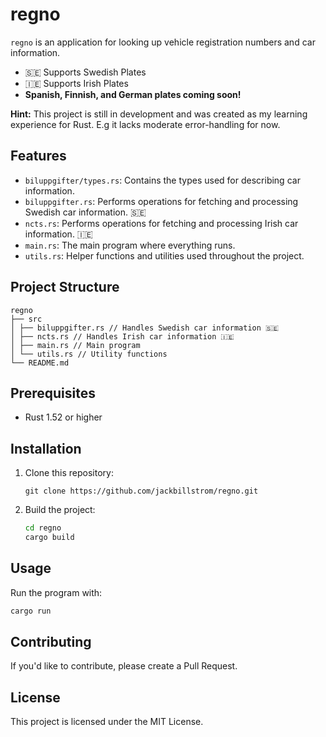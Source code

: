 # regno

`regno` is an application for looking up vehicle registration numbers and car information.

- 🇸🇪 Supports Swedish Plates
- 🇮🇪 Supports Irish Plates
- **Spanish, Finnish, and German plates coming soon!**

**Hint:** This project is still in development and was created as my learning experience for Rust. E.g it lacks moderate error-handling for now.

## Features

- `biluppgifter/types.rs`: Contains the types used for describing car information.
- `biluppgifter.rs`: Performs operations for fetching and processing Swedish car information. 🇸🇪
- `ncts.rs`: Performs operations for fetching and processing Irish car information. 🇮🇪
- `main.rs`: The main program where everything runs.
- `utils.rs`: Helper functions and utilities used throughout the project.

## Project Structure

```
regno
├── src
│ ├── biluppgifter.rs // Handles Swedish car information 🇸🇪
│ ├── ncts.rs // Handles Irish car information 🇮🇪
│ ├── main.rs // Main program
│ └── utils.rs // Utility functions
└── README.md
```

## Prerequisites

- Rust 1.52 or higher

## Installation

1. Clone this repository:

    ```
    git clone https://github.com/jackbillstrom/regno.git
    ```

2. Build the project:

    ```bash
    cd regno
    cargo build
    ```

## Usage

Run the program with:

```bash
cargo run
```

## Contributing

If you'd like to contribute, please create a Pull Request.

## License

This project is licensed under the MIT License.
